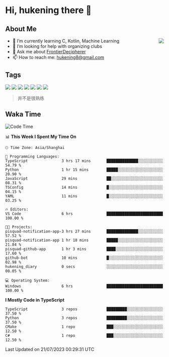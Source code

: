 # Hi, hukening there 👋

## About Me

<a href="#">
  <img align="right" src="https://github-readme-stats-git-masterrstaa-rickstaa.vercel.app/api?username=Tokyo469&count_private=true&show_icons=true&bg_color=15,f2f7fd,E0EAFC" />
</a>

- 🌱 I’m currently learning C, Kotlin, Machine Learning
- 🤔 I’m looking for help with organizing clubs
- 💬 Ask me about [FrontierDecipherer](https://github.com/FrontierDecipherer)
- 📫 How to reach me: hukening8@gmail.com

## Tags

![](https://img.shields.io/badge/-Python-3e74a2?style=flat-square&logo=Python&logoColor=fff)
![](https://img.shields.io/badge/-C++-00579c?style=flat-square&logo=cplusplus&logoColor=fff)
![](https://img.shields.io/badge/-Node.js-339933?style=flat-square&logo=Node.js&logoColor=fff)
![](https://img.shields.io/badge/-React-2d98ce?style=flat-square&logo=React&logoColor=fff)
![](https://img.shields.io/badge/-Linux-000000?style=flat-square&logo=Linux&logoColor=fff)
![](https://img.shields.io/badge/-MySQL-4479A1?style=flat-square&logo=MySQL&logoColor=fff)
![](https://img.shields.io/badge/-MongoDB-47A248?style=flat-square&logo=MongoDB&logoColor=fff)

> 并不是很熟练

## Waka Time

<!--START_SECTION:waka-->
![Code Time](http://img.shields.io/badge/Code%20Time-289%20hrs%2031%20mins-blue)

📊 **This Week I Spent My Time On** 

```text
🕑︎ Time Zone: Asia/Shanghai

💬 Programming Languages: 
TypeScript               3 hrs 17 mins       ██████████████░░░░░░░░░░░   54.79 % 
Python                   1 hr 15 mins        █████░░░░░░░░░░░░░░░░░░░░   20.90 % 
JavaScript               29 mins             ██░░░░░░░░░░░░░░░░░░░░░░░   08.31 % 
TSConfig                 14 mins             █░░░░░░░░░░░░░░░░░░░░░░░░   04.15 % 
YAML                     11 mins             █░░░░░░░░░░░░░░░░░░░░░░░░   03.25 % 

🔥 Editors: 
VS Code                  6 hrs               █████████████████████████   100.00 % 

🐱‍💻 Projects: 
pisquad-notification-app-3 hrs 27 mins       ██████████████░░░░░░░░░░░   57.52 % 
pisquad-notification-app 1 hr 18 mins        █████░░░░░░░░░░░░░░░░░░░░   21.84 % 
pisquad-github-app       1 hr 3 mins         ████░░░░░░░░░░░░░░░░░░░░░   17.60 % 
github-bot               10 mins             █░░░░░░░░░░░░░░░░░░░░░░░░   02.98 % 
hukening_diary           0 secs              ░░░░░░░░░░░░░░░░░░░░░░░░░   00.05 % 

💻 Operating System: 
Windows                  6 hrs               █████████████████████████   100.00 % 
```

**I Mostly Code in TypeScript** 

```text
TypeScript               3 repos             █████████░░░░░░░░░░░░░░░░   37.50 % 
Python                   3 repos             █████████░░░░░░░░░░░░░░░░   37.50 % 
CMake                    1 repo              ███░░░░░░░░░░░░░░░░░░░░░░   12.50 % 
C#                       1 repo              ███░░░░░░░░░░░░░░░░░░░░░░   12.50 % 
```




 Last Updated on 21/07/2023 00:29:31 UTC
<!--END_SECTION:waka-->
